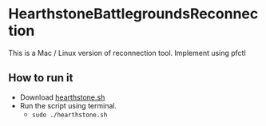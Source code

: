 # HearthstoneBattlegroundsReconnection
This is a Mac / Linux version of reconnection tool. Implement using pfctl


## How to run it

- Download [hearthstone.sh](hearthstone.sh)
- Run the script using terminal.
  - `sudo ./hearthstone.sh`
